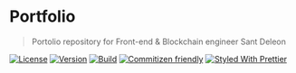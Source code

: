 # Portfolio

> Portolio repository for Front-end & Blockchain engineer Sant Deleon

[![License](https://img.shields.io/github/license/santdeleon/portfolio)](https://github.com/santdeleon/coinflip/blob/master/LICENSE)
[![Version](https://img.shields.io/github/package-json/v/santdeleon/portfolio)](https://github.com/santdeleon/portfolio/blob/master/package.json)
[![Build](https://img.shields.io/circleci/build/github/santdeleon/portfolio/main)](https://app.circleci.com/pipelines/github/santdeleon/portfolio)
[![Commitizen friendly](https://img.shields.io/badge/commitizen-friendly-brightgreen.svg)](http://commitizen.github.io/cz-cli/)
[![Styled With Prettier](https://img.shields.io/badge/code_style-prettier-ff69b4.svg)](https://prettier.io/)

